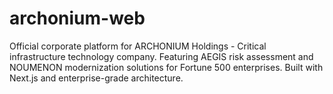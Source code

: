 # archonium-web
Official corporate platform for ARCHONIUM Holdings - Critical infrastructure technology company. Featuring AEGIS risk assessment and NOUMENON modernization solutions for Fortune 500 enterprises. Built with Next.js and enterprise-grade architecture.
